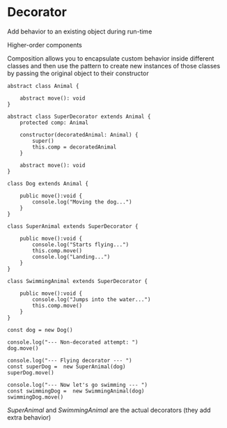 # Decorator

Add behavior to an existing object during run-time

Higher-order components

Composition allows you to encapsulate custom behavior inside different classes and then use the pattern to create new instances of those classes by passing the original object to their constructor

```tsx
abstract class Animal {

    abstract move(): void
}

abstract class SuperDecorator extends Animal {
    protected comp: Animal
    
    constructor(decoratedAnimal: Animal) {
        super()
        this.comp = decoratedAnimal
    }
    
    abstract move(): void
}

class Dog extends Animal {

    public move():void {
        console.log("Moving the dog...")
    }
}

class SuperAnimal extends SuperDecorator {

    public move():void {
        console.log("Starts flying...")
        this.comp.move()
        console.log("Landing...")
    }
}

class SwimmingAnimal extends SuperDecorator {

    public move():void {
        console.log("Jumps into the water...")
        this.comp.move()
    }
}

const dog = new Dog()

console.log("--- Non-decorated attempt: ")
dog.move()

console.log("--- Flying decorator --- ")
const superDog =  new SuperAnimal(dog)
superDog.move()

console.log("--- Now let's go swimming --- ")
const swimmingDog =  new SwimmingAnimal(dog)
swimmingDog.move()
```

*SuperAnimal* and *SwimmingAnimal* are the actual decorators (they add extra behavior)